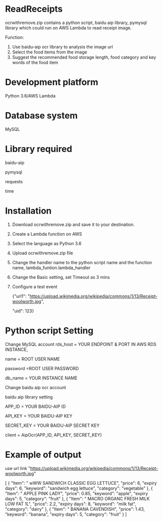 # ReadReceipts

ocrwithremove.zip contains a python script, baidu aip library, pymysql library which could run on AWS Lambda to read receipt image.

Function:
1. Use baidu-aip ocr library to analysis the image url
2. Select the food items from the image 
3. Suggest the recommended food storage length, food category and key words of the food item

# Development platform
  Python 3.6/AWS Lambda
# Database system
  MySQL
# Library required
  baidu-aip
  
  pymysql
  
  requests
  
  time
  
# Installation 
  1. Download ocrwithremove.zip and save it to your destination.
  2. Create a Lambda function on AWS
  3. Select the language as Python 3.6
  4. Upload ocrwithremove.zip file
  5. Change the handler name to the python script name and the function name, lambda_funtion.lambda_handler
  7. Change the Basic setting, set Timeout as 3 mins
  8. Configure a test event
   
       {"url1": "https://upload.wikimedia.org/wikipedia/commons/1/13/Receipt-woolworth.jpg",
       
        "uid": 123}
       
# Python script Setting
   
   Change MySQL account 
   rds_host  = YOUR ENDPOINT & PORT IN AWS RDS INSTANCE,
   
   name = ROOT USER NAME
   
   password =ROOT USER PASSWORD
   
   db_name = YOUR INSTANCE NAME
   
   
   Change baidu aip ocr account
   
   baidu aip library setting
   
   APP_ID = YOUR BAIDU-AIP ID
   
   API_KEY = YOUR BAIDU-AIP KEY
   
   SECRET_KEY = YOUR BAIDU-AIP SECRET KEY
   
   client = AipOcr(APP_ID, API_KEY, SECRET_KEY)
   
   
   

# Example of output 
  use url link "https://upload.wikimedia.org/wikipedia/commons/1/13/Receipt-woolworth.jpg"
  
  [
  {
    "Item": " wWW SANDWICH CLASSIC EGG LETTUCE",
    "price": 6,
    "expiry days": 6,
    "keyword": "sandwich egg lettuce",
    "category": "vegetable"
  },
  {
    "Item": " APPLE PINK LADY",
    "price": 0.85,
    "keyword": "apple",
    "expiry days": 5,
    "category": "fruit"
  },
  {
    "Item": " MACRO ORGANC FRESH MILK LOW FAT 1L",
    "price": 2.2,
    "expiry days": 8,
    "keyword": "milk fat",
    "category": "dairy"
  },
  {
    "Item": " BANANA CAVENDISH",
    "price": 1.43,
    "keyword": "banana",
    "expiry days": 5,
    "category": "fruit"
  }
]

